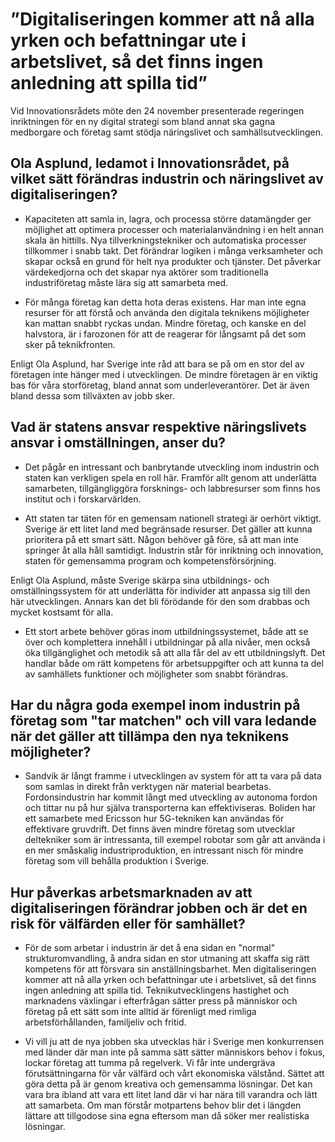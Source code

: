 # ”Digitaliseringen kommer att nå alla yrken och befattningar ute i arbetslivet, så det finns ingen anledning att spilla tid”

Vid Innovationsrådets möte den 24 november presenterade regeringen inriktningen för en ny digital strategi som bland annat ska gagna medborgare och företag samt stödja näringslivet och samhällsutvecklingen.

## Ola Asplund, ledamot i Innovationsrådet, på vilket sätt förändras industrin och näringslivet av digitaliseringen?

- Kapaciteten att samla in, lagra, och processa större datamängder ger möjlighet att optimera processer och materialanvändning i en helt annan skala än hittills. Nya tillverkningstekniker och automatiska processer tillkommer i snabb takt. Det förändrar logiken i många verksamheter och skapar också en grund för helt nya produkter och tjänster. Det påverkar värdekedjorna och det skapar nya aktörer som traditionella industriföretag måste lära sig att samarbeta med.

- För många företag kan detta hota deras existens. Har man inte egna resurser för att förstå och använda den digitala teknikens möjligheter kan mattan snabbt ryckas undan. Mindre företag, och kanske en del halvstora, är i farozonen för att de reagerar för långsamt på det som sker på teknikfronten.

Enligt Ola Asplund, har Sverige inte råd att bara se på om en stor del av företagen inte hänger med i utvecklingen. De mindre företagen är en viktig bas för våra storföretag, bland annat som underleverantörer. Det är även bland dessa som tillväxten av jobb sker.

## Vad är statens ansvar respektive näringslivets ansvar i omställningen, anser du?

- Det pågår en intressant och banbrytande utveckling inom industrin och staten kan verkligen spela en roll här. Framför allt genom att underlätta samarbeten, tillgängliggöra forsknings- och labbresurser som finns hos institut och i forskarvärlden.

- Att staten tar täten för en gemensam nationell strategi är oerhört viktigt. Sverige är ett litet land med begränsade resurser. Det gäller att kunna prioritera på ett smart sätt. Någon behöver gå före, så att man inte springer åt alla håll samtidigt. Industrin står för inriktning och innovation, staten för gemensamma program och kompetensförsörjning.

Enligt Ola Asplund, måste Sverige skärpa sina utbildnings- och omställningssystem för att underlätta för individer att anpassa sig till den här utvecklingen. Annars kan det bli förödande för den som drabbas och mycket kostsamt för alla.

- Ett stort arbete behöver göras inom utbildningssystemet, både att se över och komplettera innehåll i utbildningar på alla nivåer, men också öka tillgänglighet och metodik så att alla får del av ett utbildningslyft. Det handlar både om rätt kompetens för arbetsuppgifter och att kunna ta del av samhällets funktioner och möjligheter som snabbt förändras.

## Har du några goda exempel inom industrin på företag som "tar matchen" och vill vara ledande när det gäller att tillämpa den nya teknikens möjligheter?

- Sandvik är långt framme i utvecklingen av system för att ta vara på data som samlas in direkt från verktygen när material bearbetas. Fordonsindustrin har kommit långt med utveckling av autonoma fordon och tittar nu på hur själva transporterna kan effektiviseras. Boliden har ett samarbete med Ericsson hur 5G-tekniken kan användas för effektivare gruvdrift. Det finns även mindre företag som utvecklar deltekniker som är intressanta, till exempel robotar som går att använda i en mer småskalig industriproduktion, en intressant nisch för mindre företag som vill behålla produktion i Sverige.

## Hur påverkas arbetsmarknaden av att digitaliseringen förändrar jobben och är det en risk för välfärden eller för samhället?

- För de som arbetar i industrin är det å ena sidan en "normal" strukturomvandling, å andra sidan en stor utmaning att skaffa sig rätt kompetens för att försvara sin anställningsbarhet. Men digitaliseringen kommer att nå alla yrken och befattningar ute i arbetslivet, så det finns ingen anledning att spilla tid. Teknikutvecklingens hastighet och marknadens växlingar i efterfrågan sätter press på människor och företag på ett sätt som inte alltid är förenligt med rimliga arbetsförhållanden, familjeliv och fritid.

- Vi vill ju att de nya jobben ska utvecklas här i Sverige men konkurrensen med länder där man inte på samma sätt sätter människors behov i fokus, lockar företag att tumma på regelverk. Vi får inte undergräva förutsättningarna för vår välfärd och vårt ekonomiska välstånd. Sättet att göra detta på är genom kreativa och gemensamma lösningar. Det kan vara bra ibland att vara ett litet land där vi har nära till varandra och lätt att samarbeta. Om man förstår motpartens behov blir det i längden lättare att tillgodose sina egna eftersom man då söker mer realistiska lösningar.
